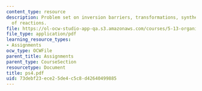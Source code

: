 ```yaml
---
content_type: resource
description: Problem set on inversion barriers, transformations, syntheses, and products
  of reactions.
file: https://ol-ocw-studio-app-qa.s3.amazonaws.com/courses/5-13-organic-chemistry-ii-fall-2003/73debf23ece25de4c5c8d42640499885_ps4.pdf
file_type: application/pdf
learning_resource_types:
- Assignments
ocw_type: OCWFile
parent_title: Assignments
parent_type: CourseSection
resourcetype: Document
title: ps4.pdf
uid: 73debf23-ece2-5de4-c5c8-d42640499885
---
```


